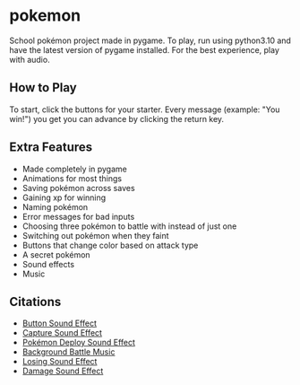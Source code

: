 # pokemon
School pokémon project made in pygame. To play, run using python3.10 and have the latest version of pygame installed. For the best experience, play with audio.

## How to Play
To start, click the buttons for your starter. Every message (example: "You win!") you get you can advance by clicking the return key.

## Extra Features
- Made completely in pygame
- Animations for most things
- Saving pokémon across saves
- Gaining xp for winning
- Naming pokémon
- Error messages for bad inputs
- Choosing three pokémon to battle with instead of just one
- Switching out pokémon when they faint
- Buttons that change color based on attack type
- A secret pokémon
- Sound effects
- Music

## Citations
- [Button Sound Effect](https://www.youtube.com/watch?v=5UHmxWsPNzg)
- [Capture Sound Effect](https://www.youtube.com/watch?v=e7zMbX_0e5o)
- [Pokémon Deploy Sound Effect](https://www.youtube.com/watch?v=WVNDyQlJJXc)
- [Background Battle Music](https://www.youtube.com/watch?v=91tODLXipK4)
- [Losing Sound Effect](https://www.youtube.com/watch?v=bceGNIg-rqI)
- [Damage Sound Effect](https://www.youtube.com/watch?v=ON7KqgdJYK0)
